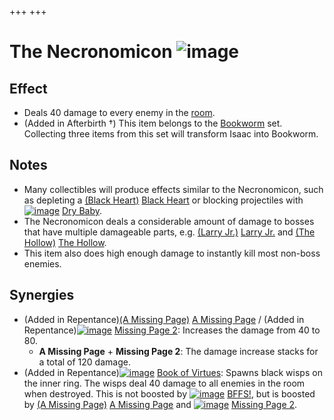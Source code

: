 +++
+++

 # The Necronomicon ![image](/image/The_Necronomicon.png) 


Effect
--------


* Deals 40 damage to every enemy in the [room](/wiki/Rooms "Rooms").
* (Added in Afterbirth †) This item belongs to the [Bookworm](/wiki/Bookworm "Bookworm") set. Collecting three items from this set will transform Isaac into Bookworm.


Notes
-------


* Many collectibles will produce effects similar to the Necronomicon, such as depleting a [(Black Heart)](/wiki/Black_Heart "Black Heart") [Black Heart](/wiki/Black_Heart "Black Heart") or blocking projectiles with [![image](/image/Dry_Baby.png)](/wiki/Dry_Baby "Dry Baby") [Dry Baby](/wiki/Dry_Baby "Dry Baby").
* The Necronomicon deals a considerable amount of damage to bosses that have multiple damageable parts, e.g. [(Larry Jr.)](/wiki/Larry_Jr. "Larry Jr.") [Larry Jr.](/wiki/Larry_Jr. "Larry Jr.") and [(The Hollow)](/wiki/The_Hollow "The Hollow") [The Hollow](/wiki/The_Hollow "The Hollow").
* This item also does high enough damage to instantly kill most non-boss enemies.


Synergies
-----------


* (Added in Repentance)[(A Missing Page)](/wiki/A_Missing_Page "A Missing Page") [A Missing Page](/wiki/A_Missing_Page "A Missing Page") / (Added in Repentance)[![image](/image/Missing_Page_2.png)](/wiki/Missing_Page_2 "Missing Page 2") [Missing Page 2](/wiki/Missing_Page_2 "Missing Page 2"): Increases the damage from 40 to 80.
	+ **A Missing Page** + **Missing Page 2**: The damage increase stacks for a total of 120 damage.
* (Added in Repentance)[![image](/image/Book_of_Virtues.png)](/wiki/Book_of_Virtues "Book of Virtues") [Book of Virtues](/wiki/Book_of_Virtues "Book of Virtues"): Spawns black wisps on the inner ring. The wisps deal 40 damage to all enemies in the room when destroyed. This is not boosted by [![image](/image/BFFS!.png)](/wiki/BFFS! "BFFS!") [BFFS!](/wiki/BFFS! "BFFS!"), but is boosted by [(A Missing Page)](/wiki/A_Missing_Page "A Missing Page") [A Missing Page](/wiki/A_Missing_Page "A Missing Page") and [![image](/image/Missing_Page_2.png)](/wiki/Missing_Page_2 "Missing Page 2") [Missing Page 2](/wiki/Missing_Page_2 "Missing Page 2").


